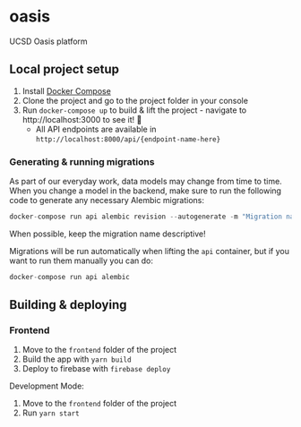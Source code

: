 # oasis
UCSD Oasis platform

## Local project setup

1. Install [Docker Compose](https://docs.docker.com/compose/install/)
2. Clone the project and go to the project folder in your console
3. Run `docker-compose up` to build & lift the project - navigate to http://localhost:3000 to see it! 🚀
    - All API endpoints are available in `http://localhost:8000/api/{endpoint-name-here}`

### Generating & running migrations

As part of our everyday work, data models may change from time to time. When you change a model in the backend, make sure to run the following code to generate any necessary Alembic migrations:

```python
docker-compose run api alembic revision --autogenerate -m "Migration name here!"
```

When possible, keep the migration name descriptive!

Migrations will be run automatically when lifting the `api` container, but if you want to run them manually you can do:

```python
docker-compose run api alembic 
```

## Building & deploying

### Frontend

1. Move to the `frontend` folder of the project
2. Build the app with `yarn build`
3. Deploy to firebase with `firebase deploy`

Development Mode: 
1. Move to the `frontend` folder of the project
2. Run `yarn start`